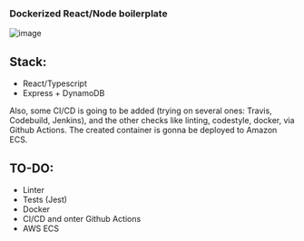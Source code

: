 ### Dockerized React/Node boilerplate

![image](https://user-images.githubusercontent.com/35280077/197367697-14f2c9dc-65e4-4501-b50c-7f5e03e6cef6.png)

## Stack:

- React/Typescript
- Express + DynamoDB

Also, some CI/CD is going to be added (trying on several ones: Travis, Codebuild, Jenkins),
and the other checks like linting, codestyle, docker, via Github Actions. The created container is gonna be deployed to Amazon ECS.

## TO-DO:

- Linter
- Tests (Jest)
- Docker
- CI/CD and onter Github Actions
- AWS ECS
